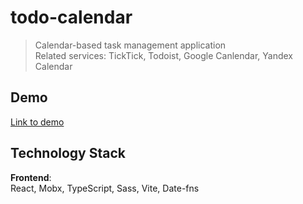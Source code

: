# todo-calendar

> Calendar-based task management application  
> Related services: TickTick, Todoist, Google Canlendar, Yandex Calendar

## Demo
[Link to demo](https://todo-calendar.ngrink.ru)

## Technology Stack
**Frontend**:  
React, Mobx, TypeScript, Sass, Vite, Date-fns
